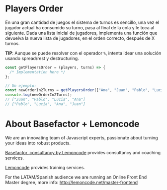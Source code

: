 # Players Order

En una gran cantidad de juegos el sistema de turnos es sencillo, una vez el jugador actual ha consumido su turno, pasa al final de la cola y le toca al siguiente. Dada una lista inicial de jugadores, implementa una función que devuelva la nueva lista de jugadores, en el orden correcto, después de X turnos.

**TIP**: Aunque se puede resolver con el operador `%`, intenta idear una solución usando spread/rest y destructuring.

```javascript
const getPlayersOrder = (players, turns) => {
  /* Implementation here */
};

// Un ejemplo:
const newOrderIn2Turns = getPlayersOrder(["Ana", "Juan", "Pablo", "Lucia"], 2);
console.log(newOrderIn2Turns);
// ["Juan", "Pablo", "Lucia", "Ana"] 
// ["Pablo", "Lucia", "Ana", "Juan"]
```

# About Basefactor + Lemoncode

We are an innovating team of Javascript experts, passionate about turning your ideas into robust products.

[Basefactor, consultancy by Lemoncode](http://www.basefactor.com) provides consultancy and coaching services.

[Lemoncode](http://lemoncode.net/services/en/#en-home) provides training services.

For the LATAM/Spanish audience we are running an Online Front End Master degree, more info: http://lemoncode.net/master-frontend
